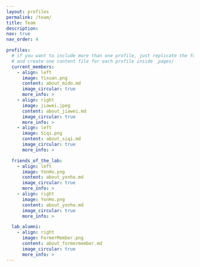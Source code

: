 ```yaml
---
layout: profiles
permalink: /team/
title: Team
description: 
nav: true
nav_order: 4

profiles:
  # if you want to include more than one profile, just replicate the following block
  # and create one content file for each profile inside _pages/
  current_members:
    - align: left
      image: Yixuan.png
      content: about_mido.md
      image_circular: true
      more_info: >
    - align: right
      image: jiawei.jpeg
      content: about_jiawei.md
      image_circular: true
      more_info: >
    - align: left
      image: Siqi.png
      content: about_siqi.md
      image_circular: true
      more_info: >

  friends_of_the_lab:
    - align: left
      image: YonHo.png
      content: about_yonho.md
      image_circular: true
      more_info: >
    - align: right
      image: YonHo.png
      content: about_yonho.md
      image_circular: true
      more_info: >

  lab_alumni:
    - align: right
      image: FormerMember.png
      content: about_formermember.md
      image_circular: true
      more_info: >
---
```

